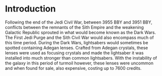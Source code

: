 # Introduction

Following the end of the Jedi Civil War, between 3955 BBY and 3951 BBY, conflicts between the remnants of the Sith Empire and the weakening Galactic Republic sprouted in what would become known as the Dark Wars.
The First Jedi Purge and the Sith Civil War would also encompass much of this time period.
During the Dark Wars, lightsabers would sometimes be spotted containing Adegan lenses.
Crafted from Adegan crystals, these lenses were used as focusing crystals and made the lightsaber it was installed into much stronger than common lightsabers.
With the instability of the galaxy in this period of turmoil however, these lenses were uncommon and when found for sale, also expensive, costing up to 7600 credits.
